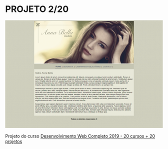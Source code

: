 # PROJETO 2/20

![PROJETO](https://github.com/Darlley/darlley.github.io/blob/master/imagens/Projetos/projeto6.PNG?raw=true)

Projeto do curso [Desenvolvimento Web Completo 2019 - 20 cursos + 20 projetos](https://www.udemy.com/course/web-completo/)	
